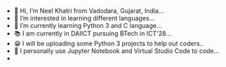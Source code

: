 - 👋 Hi, I’m Neel Khatri from Vadodara, Gujarat, India...
- 👀 I’m interested in learning different languages...
- 🌱 I’m currently learning Python 3 and C language...
- 📚 I am currently in DAIICT pursuing BTech in ICT'28...
- 😁 I will be uploading some Python 3 projects to help out coders..
- 📝 I personally use Jupyter Notebook and Virtual Studio Code to code...
-


<!---
Neel7780/Neel7780 is a ✨ special ✨ repository because its `README.md` (this file) appears on your GitHub profile.
You can click the Preview link to take a look at your changes.
--->
